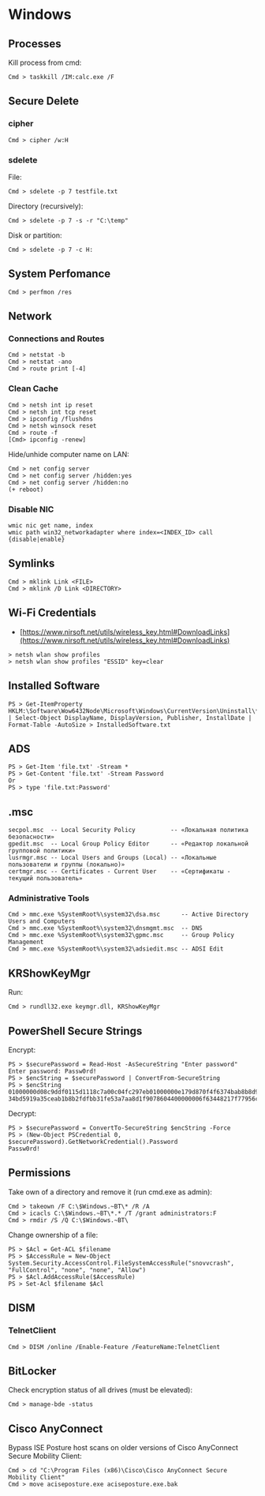 # Windows




## Processes

Kill process from cmd:

```
Cmd > taskkill /IM:calc.exe /F
```




## Secure Delete



### cipher

```
Cmd > cipher /w:H
```



### sdelete

File:

```
Cmd > sdelete -p 7 testfile.txt
```

Directory (recursively):

```
Cmd > sdelete -p 7 -s -r "C:\temp"
```

Disk or partition:

```
Cmd > sdelete -p 7 -c H:
```




## System Perfomance

```
Cmd > perfmon /res
```




## Network



### Connections and Routes

```
Cmd > netstat -b
Cmd > netstat -ano
Cmd > route print [-4]
```



### Clean Cache

```
Cmd > netsh int ip reset
Cmd > netsh int tcp reset
Cmd > ipconfig /flushdns
Cmd > netsh winsock reset
Cmd > route -f
[Cmd> ipconfig -renew]
```

Hide/unhide computer name on LAN:

```
Cmd > net config server
Cmd > net config server /hidden:yes
Cmd > net config server /hidden:no
(+ reboot)
```



### Disable NIC

```
wmic nic get name, index
wmic path win32_networkadapter where index=<INDEX_ID> call {disable|enable}
```




## Symlinks

```
Cmd > mklink Link <FILE>
Cmd > mklink /D Link <DIRECTORY>
```




## Wi-Fi Credentials

* [https://www.nirsoft.net/utils/wireless_key.html#DownloadLinks](https://www.nirsoft.net/utils/wireless_key.html#DownloadLinks)

```
> netsh wlan show profiles
> netsh wlan show profiles "ESSID" key=clear
```




## Installed Software

```
PS > Get-ItemProperty HKLM:\Software\Wow6432Node\Microsoft\Windows\CurrentVersion\Uninstall\* | Select-Object DisplayName, DisplayVersion, Publisher, InstallDate | Format-Table -AutoSize > InstalledSoftware.txt
```




## ADS

```
PS > Get-Item 'file.txt' -Stream *
PS > Get-Content 'file.txt' -Stream Password
Or
PS > type 'file.txt:Password'
```




## .msc

```
secpol.msc  -- Local Security Policy          -- «Локальная политика безопасности»
gpedit.msc  -- Local Group Policy Editor      -- «Редактор локальной групповой политики»
lusrmgr.msc -- Local Users and Groups (Local) -- «Локальные пользователи и группы (локально)»
certmgr.msc -- Certificates - Current User    -- «Сертификаты - текущий пользователь»
```



### Administrative Tools

```
Cmd > mmc.exe %SystemRoot%\system32\dsa.msc      -- Active Directory Users and Computers
Cmd > mmc.exe %SystemRoot%\system32\dnsmgmt.msc  -- DNS
Cmd > mmc.exe %SystemRoot%\system32\gpmc.msc     -- Group Policy Management
Cmd > mmc.exe %SystemRoot%\system32\adsiedit.msc -- ADSI Edit
```




## KRShowKeyMgr

Run:

```
Cmd > rundll32.exe keymgr.dll, KRShowKeyMgr
```


## PowerShell Secure Strings

Encrypt:

```
PS > $securePassword = Read-Host -AsSecureString "Enter password"  
Enter password: Passw0rd!
PS > $encString = $securePassword | ConvertFrom-SecureString
PS > $encString  
01000000d08c9ddf0115d1118c7a00c04fc297eb01000000e179d870f4f6374bab8b8d97c5375ed10000000002000000000010660000000100002000000053096b407f1bb14d6555203b96e0347a12267b69689f4ec6ca38f8533cd0feef000000000e8000000002000020000000d75f103a0d4fd550919f027815fb0fa242e9d5e57a4c25eec436b5e515ea274720000000765dee14954b7bd7d1  
34bd5919a35ceab1b8b2fdfbb31fe53a7aa8d1f9078604400000006f63448217f77956c05e0028dd92c2f2466d180b1cc35d05fb760f48e2c0cf125aac944cf099b9995dd6401facaa393d0f9b98ccf3f4daa1386910b8567e7635
```

Decrypt:

```
PS > $securePassword = ConvertTo-SecureString $encString -Force
PS > (New-Object PSCredential 0, $securePassword).GetNetworkCredential().Password  
Passw0rd!
```




## Permissions

Take own of a directory and remove it (run cmd.exe as admin):

```
Cmd > takeown /F C:\$Windows.~BT\* /R /A
Cmd > icacls C:\$Windows.~BT\*.* /T /grant administrators:F
Cmd > rmdir /S /Q C:\$Windows.~BT\
```

Change ownership of a file:

```
PS > $Acl = Get-ACL $filename
PS > $AccessRule = New-Object System.Security.AccessControl.FileSystemAccessRule("snovvcrash", "FullControl", "none", "none", "Allow")
PS > $Acl.AddAccessRule($AccessRule)
PS > Set-Acl $filename $Acl
```




## DISM



### TelnetClient

```
Cmd > DISM /online /Enable-Feature /FeatureName:TelnetClient
```




## BitLocker

Check encryption status of all drives (must be elevated):

```
Cmd > manage-bde -status
```




## Cisco AnyConnect

Bypass ISE Posture host scans on older versions of Cisco AnyConnect Secure Mobility Client:

```
Cmd > cd "C:\Program Files (x86)\Cisco\Cisco AnyConnect Secure Mobility Client"
Cmd > move aciseposture.exe aciseposture.exe.bak
```
